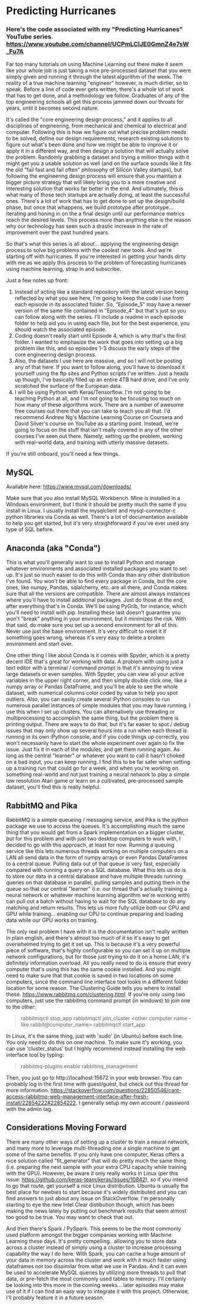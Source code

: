 # Predicting Hurricanes
### Here's the code associated with my "Predicting Hurricanes" YouTube series. https://www.youtube.com/channel/UCPmLClJE0GmnZ4e7sW_Fu7A

Far too many tutorials on using Machine Learning out there make it seem like your whole job is just taking a nice pre-processed dataset that you were simply given and running it through the latest algorithm of the week. The reality of a true machine learning "engineer" however, is much dirtier, so to speak. Before a line of code ever gets written, there's a whole lot of work that has to get done, and a methodology we follow. Graduates of any of the top engineering schools all get this process jammed down our throats for years, until it becomes second nature. 

It's called the "core engineering design process," and it applies to all disciplines of engineering, from mechanical and chemical to electrical and computer. Following this is how we figure out what precise problem needs to be solved, define our design requirements, research existing solutions to figure out what's been done and how we might be able to improve it or apply it in a different way, and then design a solution that will actually solve the problem. Randomly grabbing a dataset and trying a million things with it might get you a usable solution as well (and on the surface sounds like it fits the old "fail fast and fail often" philosophy of Silicon Valley startups), but following the engineering design process will ensure that you maintain a bigger picture strategy that will likely bring you to a more creative and interesting solution that works far better in the end. And ultimately, this is what many of those tech startups are actually doing, at least the successful ones. There's a lot of work that has to get done to set up the design/build phase, but once that whappens, we build prototype after prototype... iterating and honing in on the a final design until our performance metrics reach the desired levels. This process more than anything else is the reason why our technology has seen such a drastic increase in the rate of improvement over the past hundred years.

So that's what this series is all about... applying the engineering design process to solve big problems with the coolest new tools. And we're starting off with hurricanes. If you're interested in getting your hands dirty with me as we apply this process to the problem of forecasting hurricanes using machine learning, strap in and subscribe. 

Just a few notes up front: 
1. Instead of acting like a standard repository with the latest version being reflected by what you see here, I'm going to keep the code I use from each episode in its associated folder. So, "Episode_5" may have a newer version of the same file contained in "Episode_4" but that's just so you can follow along with the series. I'll include a readme in each episode folder to help aid you in using each file, but for the best experience, you should watch the associated episode.
1. Coding doesn't really start until Episode 4, which is why that's the first folder. I wanted to emphasize the work that goes into setting up a big problem like this, and so episodes 1-3 discuss the early steps of the core engineering design process.
1. Also, the datasets I use here are massive, and so I will not be posting any of that here. If you want to follow along, you'll have to download it yourself using the ftp sites and Python scripts I've written. Just a heads up though, I've basically filled up an entire 4TB hard drive, and I've only scratched the surface of the European data.
1. I will be using Python with Keras/Tensorflow. I'm not going to be teaching Python at all, and I'm not going to be focusing too much on how many of these algorithms work. There are a number of awesome free courses out there that you can take to teach you all that. I'd recommend Andrew Ng's Machine Learning Course on Coursera and David Silver's course on YouTube as a starting point. Instead, we're going to focus on the stuff that isn't really covered in any of the other courses I've seen out there. Namely, setting up the problem, working with real-world data, and training with utterly massive datasets.

If you're still onboard, you'll need a few things.

## MySQL

Available here: https://www.mysql.com/downloads/

Make sure that you also install MySQL Workbench. Mine is installed in a Windows environment, but I think it should be pretty much the same if you install in Linux. I usually install the mysqlclient and mysql-connector-c python libraries via Conda as well. There's a lot of documentation available to help you get started, but it's very straightforward if you've ever used any type of SQL before.

## Anaconda (aka "Conda")

This is what you'll generally want to use to install Python and manage whatever environments and associated installed packages you want to set up. It's just so much easier to do this with Conda than any other distribution I've found. You won't be able to find every package in Conda, but the core ones, like numpy, Pandas, sqlalchemy, etc. are all there, and Conda makes sure that all the versions are compatible. There are almost always instances where you'll have to install additional packages. Just do those at the end, after everything that's in Conda. We'll be using PyGrib, for instance, which you'll need to install with pip. Installing these last doesn't guarantee you won't "break" anything in your environment, but it minimizes the risk. With that said, do make sure you set up a second environment for all of this. Never use just the base environment. It's very difficult to reset it if something goes wrong, whereas it's very easy to delete a broken environment and start over. 

One other thing I like about Conda is it comes with Spyder, which is a pretty decent IDE that's great for working with data. A problem with using just a text editor with a terminal / command prompt is that it's annoying to view large datasets or even samples. With Spyder, you can view all your active variables in the upper right corner, and then simply double click one, like a numpy array or Pandas DataFrame, and you'll be able to see the whole dataset, with numerical columns color coded by value to help you spot outliers. Also, you can easily create several iPython consoles to run numerous parallel instances of simple modules that you may have running. I use this when I set up clusters. You can alternatively use threading or multiprocessing to accomplish the same thing, but the problem there is printing output. There are ways to do that, but it's far easier to spot / debug issues that may only show up several hours into a run when each thread is running in its own iPython console, and if you code things up correctly, you won't necessarily have to start the whole experiment over again to fix the issue. Just fix it in each of the modules, and get them running again. As long as the central "learner" or whatever you want to call it hasn't choked on a bad input, you can keep running. I find this to be far safer when setting up a training run that could go for a week, and when you're working on something real-world and not just training a neural network to play a simple low resolution Atari game or learn on a cultivated, pre-processed sample dataset, you'll find this is really helpful.

## RabbitMQ and Pika

RabbitMQ is a simple queueing / messaging service, and Pika is the python package we use to access the queues. It's accomplishing much the same thing that you would get from a Spark implementation on a bigger cluster, but for this problem and with just two desktop computers to work with, I decided to go with this approach, at least for now. Running a queuing service like this lets numerous threads working on multiple computers on a LAN all send data in the form of numpy arrays or even Pandas DataFrames to a central queue. Pulling data out of that queue is very fast, especially compared with running a query on a SQL database. What this lets us do is to store our data in a central database and have multiple threads running queries on that database in parallel, pulling samples and putting them in the queue so that our central "learner" (i.e. our thread that's actually training a neural network or whatever machine learning algorithm we're working with) can pull out a batch without having to wait for the SQL database to do any matching and return results. This lets us more fully utilize both our CPU and GPU while training... enabling our CPU to continue preparing and loading data while our GPU works on training.

The only real problem I have with it is the documentation isn't really written in plain english, and there's almost too much of it so it's easy to get overwhelmed trying to get it set up. This is because it's a very powerful piece of software, that's highly configurable so you can set it up on multiple network configurations, but for those just trying to do it on a home LAN, it's definitely information overload. All you really need to do is ensure that every computer that's using this has the same cookie installed. And you might need to make sure that that cookie is saved in two locations on some computers, since the command line interface tool looks in a different folder location for some reason. The Clustering Guide tells you where to install these. https://www.rabbitmq.com/clustering.html. If you're only using two computers, just use the rabbitmq command prompt (in windows) to join one to the other:

> rabbitmqctl stop_app
> rabbitmqctl join_cluster <other computer name - like rabbit@computer_name>
> rabbitmqctl start_app

In Linux, it's the same thing, just with 'sudo' (in Ubuntu) before each line. You only need to do this on one machine. To make sure it's working, you can use 'cluster_status' but I highly recommend instead installing the web interface tool by typing:

> rabbitmq-plugins enable rabbitmq_management

Then, you just go to http://localhost:15672 in your web browser. You can probably log in the first time with guest/guest, but check out this thread for more information. https://stackoverflow.com/questions/22850546/cant-access-rabbitmq-web-management-interface-after-fresh-install/22854222#22854222. I generally setup my own account / password with the admin tag.

## Considerations Moving Forward

There are many other ways of setting up a cluster to train a neural network, and many more to leverage multi-threading one a single machine to get some of the same benefits. If you only have one computer, Keras offers a nice solution called "fit_generator" that will do pretty much the same thing (i.e. preparing the next sample with your extra CPU capacity while training with the GPU). However, be aware it only really works in Linux (per this issue: https://github.com/keras-team/keras/issues/10842), so if you intend to go that route, get yourself a nice Linux distribution. Ubuntu is usually the best place for newbies to start because it's widely distributed and you can find answers to just about any issue on StackOverflow. I'm personally starting to eye the new Intel Clear distibution though, which has been making the news lately by putting out benchmark results that seem almost too good to be true. You may want to check that out.

And then there's Spark / PySpark. This seems to be the most commonly used platform amongst the bigger companies working with Machine Learning these days. It's pretty compelling.. allowing you to store data across a cluster instead of simply using a cluster to increase processing capability the way I do here. With Spark, you can cache a huge amount of your data in memory across the cluster and work with it much faster using dataframes not too dissimilar from what we use in Pandas. And it can even be used to accelerate MySQL queries by utilizing more threads to pull that data, or pre-fetch the most commonly used tables to memory. I'll certainly be looking into this more in the coming weeks... later episodes may make use of it if I can find an easy way to integrate it with this project. Otherwise, I'll probably feature it in a future season.




